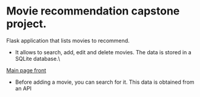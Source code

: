 # Movie recommendation capstone project.

Flask application that lists movies to recommend. 

- It allows to search, add, edit and delete movies. The data is stored in a SQLite database.\

[Main page front](https://github.com/LuisBML/flask-movie-recommendation/blob/23a9b1668e04ce264dd7a224e11d028e43e39ab5/app_images/main_front.jpeg)

- Before adding a movie, you can search for it. This data is obtained from an API
